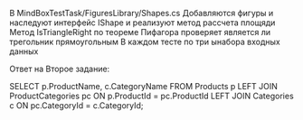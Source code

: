 В MindBoxTestTask/FiguresLibrary/Shapes.cs Добавляются фигуры и наследуют интерфейс IShape и реализуют метод рассчета площяди
Метод IsTriangleRight по теореме Пифагора проверяет является ли трегольник прямоугольным
В каждом тесте по три ынабора входных данных 

Ответ на Второе задание:

  SELECT p.ProductName, c.CategoryName
    FROM Products p
    LEFT JOIN ProductCategories pc ON p.ProductId = pc.ProductId
    LEFT JOIN Categories c ON pc.CategoryId = c.CategoryId;
 
